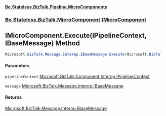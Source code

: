 #### [Be.Stateless.BizTalk.Pipeline.MicroComponents](README.md 'README')
### [Be.Stateless.BizTalk.MicroComponent](Be.Stateless.BizTalk.MicroComponent.md 'Be.Stateless.BizTalk.MicroComponent').[IMicroComponent](IMicroComponent.md 'Be.Stateless.BizTalk.MicroComponent.IMicroComponent')

## IMicroComponent.Execute(IPipelineContext, IBaseMessage) Method

```csharp
Microsoft.BizTalk.Message.Interop.IBaseMessage Execute(Microsoft.BizTalk.Component.Interop.IPipelineContext pipelineContext, Microsoft.BizTalk.Message.Interop.IBaseMessage message);
```
#### Parameters

<a name='Be.Stateless.BizTalk.MicroComponent.IMicroComponent.Execute(Microsoft.BizTalk.Component.Interop.IPipelineContext,Microsoft.BizTalk.Message.Interop.IBaseMessage).pipelineContext'></a>

`pipelineContext` [Microsoft.BizTalk.Component.Interop.IPipelineContext](https://docs.microsoft.com/en-us/dotnet/api/Microsoft.BizTalk.Component.Interop.IPipelineContext 'Microsoft.BizTalk.Component.Interop.IPipelineContext')

<a name='Be.Stateless.BizTalk.MicroComponent.IMicroComponent.Execute(Microsoft.BizTalk.Component.Interop.IPipelineContext,Microsoft.BizTalk.Message.Interop.IBaseMessage).message'></a>

`message` [Microsoft.BizTalk.Message.Interop.IBaseMessage](https://docs.microsoft.com/en-us/dotnet/api/Microsoft.BizTalk.Message.Interop.IBaseMessage 'Microsoft.BizTalk.Message.Interop.IBaseMessage')

#### Returns
[Microsoft.BizTalk.Message.Interop.IBaseMessage](https://docs.microsoft.com/en-us/dotnet/api/Microsoft.BizTalk.Message.Interop.IBaseMessage 'Microsoft.BizTalk.Message.Interop.IBaseMessage')